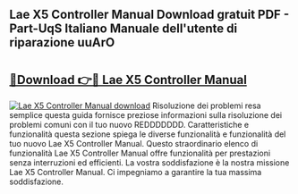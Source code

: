 ## Lae X5 Controller Manual Download gratuit PDF - Part-UqS Italiano Manuale dell'utente di riparazione uuArO

# <h2><a href="http://dfdxxdc.blite.top/?on=Lae+X5+Controller+Manual">🔗Download 👉🔴 Lae X5 Controller Manual</a></h2>

[![Lae X5 Controller Manual download](https://i.imgur.com/lujVjoI.png)](http://dfdxxdc.blite.top/?on=Lae+X5+Controller+Manual)
Risoluzione dei problemi resa semplice questa guida fornisce preziose informazioni sulla risoluzione dei problemi comuni con il tuo nuovo REDDDDDDD. Caratteristiche e funzionalità questa sezione spiega le diverse funzionalità e funzionalità del tuo nuovo Lae X5 Controller Manual. Questo straordinario elenco di funzionalità Lae X5 Controller Manual offre funzionalità per prestazioni senza interruzioni ed efficienti. La vostra soddisfazione è la nostra missione Lae X5 Controller Manual. Ci impegniamo a garantire la tua massima soddisfazione.
